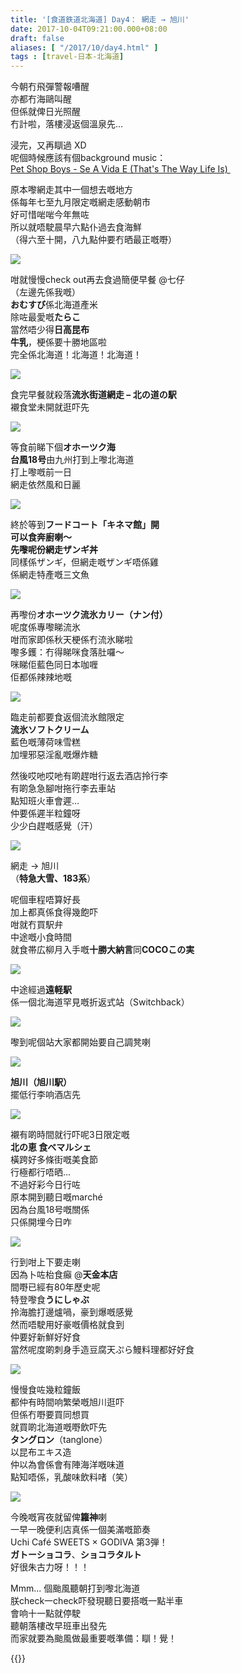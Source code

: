 ```yaml
---
title: '[食道鉄道北海道] Day4： 網走 → 旭川'
date: 2017-10-04T09:21:00.000+08:00
draft: false
aliases: [ "/2017/10/day4.html" ]
tags : [travel-日本-北海道]
---
```


今朝冇飛彈警報嘈醒  
亦都冇海鷗叫醒  
但係就俾日光照醒  
冇計啦，落樓浸返個溫泉先...  
  
浸完，又再瞓過 XD  
呢個時候應該有個background music：  
[Pet Shop Boys - Se A Vida E (That's The Way Life Is) ](https://www.youtube.com/watch?v=rLV52d7J8rA)  
  
原本嚟網走其中一個想去嘅地方  
係每年七至九月限定嘅網走感動朝市  
好可惜啱啱今年無咗  
所以就唔駛晨早六點仆過去食海鮮  
（得六至十開，八九點仲要冇晒最正嘅嘢）  

![](/images/hokkaido4a.jpg)

咁就慢慢check out再去食過簡便早餐 @七仔  
（左邊先係我嘅）  
**おむすび**係北海道產米  
除咗最愛嘅**たらこ**  
當然唔少得**日高昆布**  
**牛乳**，梗係要十勝地區啦  
完全係北海道！北海道！北海道！  

[![](https://c1.staticflickr.com/5/4485/36695479374_f400d8becc_z.jpg)](https://c1.staticflickr.com/5/4485/36695479374_f400d8becc_z.jpg)

食完早餐就殺落**流氷街道網走 – 北の道の駅**  
襯食堂未開就逛吓先  

[![](https://c1.staticflickr.com/5/4495/36695554534_0c7fa0b385_z.jpg)](https://c1.staticflickr.com/5/4495/36695554534_0c7fa0b385_z.jpg)

等食前睇下個**オホーツク海**  
**台風18号**由九州打到上嚟北海道  
打上嚟嘅前一日  
網走依然風和日麗  

[![](https://c1.staticflickr.com/5/4376/37373873442_f8d115ac2c_z.jpg)](https://c1.staticflickr.com/5/4376/37373873442_f8d115ac2c_z.jpg)

終於等到**フードコート「キネマ館」**開  
可以食奔廚喇～  
先嚟呢份**網走ザンギ丼**  
同樣係ザンギ，但網走嘅ザンギ唔係雞  
係網走特產嘅三文魚  

[![](https://c1.staticflickr.com/5/4360/37373872832_e76e1a172b_z.jpg)](https://c1.staticflickr.com/5/4360/37373872832_e76e1a172b_z.jpg)

再嚟份**オホーツク流氷カリー（ナン付）**  
呢度係專嚟睇流氷  
咁而家即係秋天梗係冇流氷睇啦  
嚟多鑊：冇得睇咪食落肚囉～  
咪睇佢藍色同日本咖喱  
佢都係辣辣地嘅  

[![](https://c1.staticflickr.com/5/4495/23552560548_9fef5a891d_z.jpg)](https://c1.staticflickr.com/5/4495/23552560548_9fef5a891d_z.jpg)

臨走前都要食返個流氷館限定  
**流氷ソフトクリーム**  
藍色嘅薄荷味雪糕  
加埋邪惡淫亂嘅爆炸糖  
  
然後哎吔哎吔有啲趕咁行返去酒店拎行李  
有啲急急腳咁拖行李去車站  
點知班火車會遲...  
仲要係遲半粒鐘呀  
少少白趕嘅感覺（汗）  

[![](https://c1.staticflickr.com/5/4375/36734896443_99fbb3cc07_z.jpg)](https://c1.staticflickr.com/5/4375/36734896443_99fbb3cc07_z.jpg)

網走 → 旭川  
（**特急大雪、183系**）  
  
呢個車程唔算好長  
加上都真係食得幾飽吓  
咁就冇買駅弁  
中途嘅小食時間  
就食帯広柳月入手嘅**十勝大納言**同**COCOこの実**  

[![](https://c1.staticflickr.com/5/4408/37374237342_42cdfea774_z.jpg)](https://c1.staticflickr.com/5/4408/37374237342_42cdfea774_z.jpg)

中途經過**遠軽駅**  
係一個北海道罕見嘅折返式站（Switchback）  

[![](https://c1.staticflickr.com/5/4408/37147825730_80e1f31c10_z.jpg)](https://c1.staticflickr.com/5/4408/37147825730_80e1f31c10_z.jpg)

嚟到呢個站大家都開始要自己調凳喇  

[![](https://c1.staticflickr.com/5/4408/23552904898_9558a6e6a8_z.jpg)](https://c1.staticflickr.com/5/4408/23552904898_9558a6e6a8_z.jpg)

**旭川（旭川駅）**  
擺低行李响酒店先  

[![](https://c1.staticflickr.com/5/4506/37357913756_36ef4faf2b_z.jpg)](https://c1.staticflickr.com/5/4506/37357913756_36ef4faf2b_z.jpg)

襯有啲時間就行吓呢3日限定嘅  
**北の恵 食べマルシェ**  
橫跨好多條街嘅美食節  
行極都行唔晒...  
不過好彩今日行咗  
原本開到聽日嘅marché  
因為台風18号嘅關係  
只係開埋今日咋  

[![](https://c1.staticflickr.com/5/4443/37358106026_6144711fcb_z.jpg)](https://c1.staticflickr.com/5/4443/37358106026_6144711fcb_z.jpg)

行到咁上下要走喇  
因為卜咗枱食癲 @**天金本店**  
間嘢已經有80年歷史呢  
特登嚟食**うにしゃぶ**  
拎海膽打邊爐喎，豪到爆嘅感覺  
然而唔駛用好豪嘅價格就食到  
仲要好新鮮好好食  
當然呢度啲刺身手造豆腐天ぷら鰻料理都好好食  
  

[![](https://c1.staticflickr.com/5/4485/37374861642_d12bcd1cdf_z.jpg)](https://c1.staticflickr.com/5/4485/37374861642_d12bcd1cdf_z.jpg)

慢慢食咗幾粒鐘飯  
都仲有時間响繁榮嘅旭川逛吓  
但係冇嘢要買同想買  
就買啲北海道嘅嘢飲吓先  
**タングロン**（tanglone）  
以昆布エキス造  
仲以為會係會有陣海洋嘅味道  
點知唔係，乳酸味飲料啫（笑）  

[![](https://c1.staticflickr.com/5/4374/36696674224_53eff16f24_z.jpg)](https://c1.staticflickr.com/5/4374/36696674224_53eff16f24_z.jpg)

今晚嘅宵夜就留俾**籮神**喇  
一早一晚便利店真係一個美滿嘅節奏  
Uchi Café SWEETS × GODIVA 第3弾！  
**ガトーショコラ**、**ショコラタルト**  
好很朱古力呀！！！  
  
  
Mmm... 個颱風聽朝打到嚟北海道  
朕check一check吓發現聽日要搭嘅一點半車  
會响十一點就停駛  
聽朝落樓改早班車出發先  
而家就要為颱風做最重要嘅準備：瞓！覺！  
  
  
{{<hokkaido>}}
